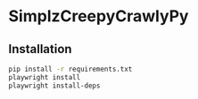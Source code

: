 # SimplzCreepyCrawlyPy

## Installation

```bash
pip install -r requirements.txt
playwright install
playwright install-deps 
```